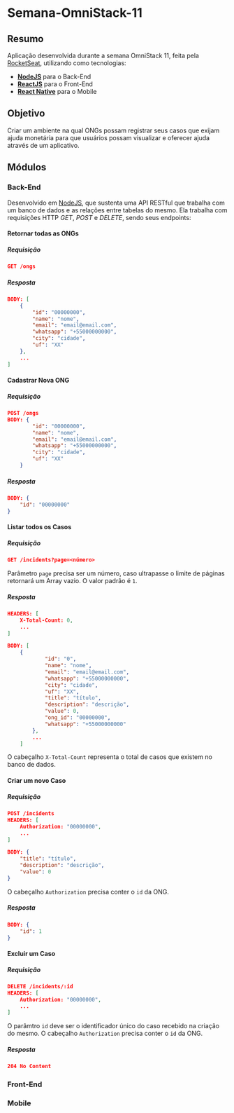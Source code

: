 # Semana-OmniStack-11
## Resumo

Aplicação desenvolvida durante a semana OmniStack 11, feita pela [RocketSeat](https://github.com/Rocketseat), utilizando como tecnologias:

* **[NodeJS](https://nodejs.org/en/)** para o Back-End
* **[ReactJS](https://pt-br.reactjs.org/)** para o Front-End
* **[React Native](https://reactnative.dev/)** para o Mobile

## Objetivo

Criar um ambiente na qual ONGs possam registrar seus casos que exijam ajuda monetária para que usuários possam visualizar e oferecer ajuda através de um aplicativo.

## Módulos

### Back-End

Desenvolvido em [NodeJS](https://nodejs.org/en/), que sustenta uma API RESTful que trabalha com um banco de dados e as relações entre tabelas do mesmo. Ela trabalha com requisições HTTP *GET*, *POST* e *DELETE*, sendo seus endpoints:

#### Retornar todas as ONGs

##### Requisição
```json
GET /ongs
```

##### Resposta
```json
BODY: [
    {
        "id": "00000000",
        "name": "nome",
        "email": "email@email.com",
        "whatsapp": "+55000000000",
        "city": "cidade",
        "uf": "XX"
    },
    ...
]
```

#### Cadastrar Nova ONG

##### Requisição
```json
POST /ongs
BODY: {
        "id": "00000000",
        "name": "nome",
        "email": "email@email.com",
        "whatsapp": "+55000000000",
        "city": "cidade",
        "uf": "XX"
    }
```

##### Resposta
```json
BODY: {
    "id": "00000000"
}
```

#### Listar todos os Casos

##### Requisição
```json
GET /incidents?page=<número>
```
Parâmetro ``page`` precisa ser um número, caso ultrapasse o limite de páginas retornará um Array vazio. O valor padrão é ``1``.

##### Resposta
```json
HEADERS: [
    X-Total-Count: 0,
    ...
]

BODY: [
    {
            "id": "0",
            "name": "nome",
            "email": "email@email.com",
            "whatsapp": "+55000000000",
            "city": "cidade",
            "uf": "XX",
            "title": "título",
            "description": "descrição",
            "value": 0,
            "ong_id": "00000000",
            "whatsapp": "+55000000000"
        },
        ...
    ]
```
O cabeçalho ``X-Total-Count`` representa o total de casos que existem no banco de dados.

#### Criar um novo Caso

##### Requisição
```json
POST /incidents
HEADERS: [
    Authorization: "00000000",
    ...
]

BODY: {
    "title": "título",
    "description": "descrição",
    "value": 0
}
```
O cabeçalho ``Authorization`` precisa conter o ``id`` da ONG.

##### Resposta
```json
BODY: {
    "id": 1
}
```

#### Excluir um Caso

##### Requisição
```json
DELETE /incidents/:id
HEADERS: [
    Authorization: "00000000",
    ...
]
```
O parâmtro ``id`` deve ser o identificador único do caso recebido na criação do mesmo.
O cabeçalho ``Authorization`` precisa conter o ``id`` da ONG.

##### Resposta
```json
204 No Content
```

### Front-End

### Mobile